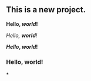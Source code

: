 # <H2> This is a new project.
**Hello, *world*!**

*Hello, **world**!*

***Hello*, *world*!**

### Hello, world!

\*
